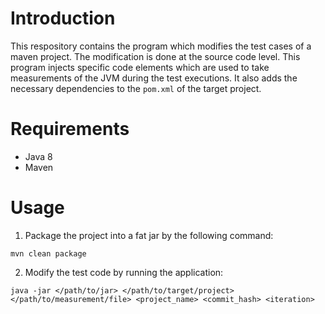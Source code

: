 # Introduction
This respository contains the program which modifies the test cases of a maven project. The modification is done at the source code level. This program injects specific code elements which are used to take measurements of the JVM during the test executions. It also adds the necessary dependencies to the `pom.xml` of the target project.

# Requirements
- Java 8
- Maven

# Usage
1. Package the project into a fat jar by the following command:
```
mvn clean package
```
2. Modify the test code by running the application:
```
java -jar </path/to/jar> </path/to/target/project> </path/to/measurement/file> <project_name> <commit_hash> <iteration>
```

